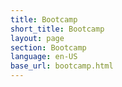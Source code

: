 ```yaml
---
title: Bootcamp 
short_title: Bootcamp
layout: page
section: Bootcamp
language: en-US
base_url: bootcamp.html
---
```



<span class="image fit"><img src="../images/F1TENTH/bootcamp.png" alt="" /></span>
